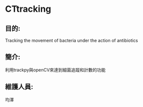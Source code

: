﻿# CTtracking
## 目的:
Tracking the movement of bacteria under the action of antibiotics
## 簡介:
利用trackpy與openCV來達到細菌追蹤和計數的功能
## 維護人員:
均澤
